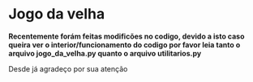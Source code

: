 # Jogo da velha

**Recentemente forám feitas modificões no codigo, devido a isto caso queira ver o interior/funcionamento do codigo por favor leia tanto o arquivo jogo_da_velha.py quanto o arquivo utilitarios.py**

Desde já agradeço por sua atenção
